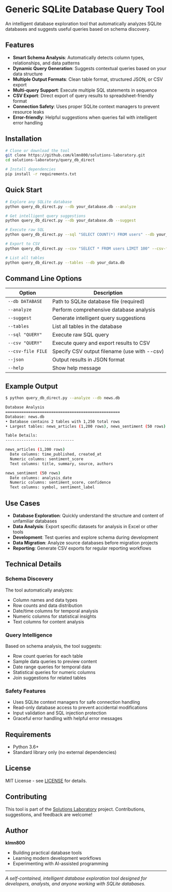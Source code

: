 # Generic SQLite Database Query Tool

An intelligent database exploration tool that automatically analyzes SQLite databases and suggests useful queries based on schema discovery.

## Features

- **Smart Schema Analysis**: Automatically detects column types, relationships, and data patterns
- **Dynamic Query Generation**: Suggests contextual queries based on your data structure
- **Multiple Output Formats**: Clean table format, structured JSON, or CSV export
- **Multi-query Support**: Execute multiple SQL statements in sequence
- **CSV Export**: Direct export of query results to spreadsheet-friendly format
- **Connection Safety**: Uses proper SQLite context managers to prevent resource leaks
- **Error-friendly**: Helpful suggestions when queries fail with intelligent error handling

## Installation

```bash
# Clone or download the tool
git clone https://github.com/klmn800/solutions-laboratory.git
cd solutions-laboratory/query_db_direct

# Install dependencies
pip install -r requirements.txt
```

## Quick Start

```bash
# Explore any SQLite database
python query_db_direct.py --db your_database.db --analyze

# Get intelligent query suggestions
python query_db_direct.py --db your_database.db --suggest

# Execute raw SQL
python query_db_direct.py --sql "SELECT COUNT(*) FROM users" --db your_data.db

# Export to CSV
python query_db_direct.py --csv "SELECT * FROM users LIMIT 100" --csv-file users.csv --db your_data.db

# List all tables
python query_db_direct.py --tables --db your_data.db
```

## Command Line Options

| Option | Description |
|--------|-------------|
| `--db DATABASE` | Path to SQLite database file (required) |
| `--analyze` | Perform comprehensive database analysis |
| `--suggest` | Generate intelligent query suggestions |
| `--tables` | List all tables in the database |
| `--sql "QUERY"` | Execute raw SQL query |
| `--csv "QUERY"` | Execute query and export results to CSV |
| `--csv-file FILE` | Specify CSV output filename (use with --csv) |
| `--json` | Output results in JSON format |
| `--help` | Show help message |

## Example Output

```bash
$ python query_db_direct.py --analyze --db news.db

Database Analysis
==================================================
Database: news.db
• Database contains 2 tables with 1,250 total rows
• Largest tables: news_articles (1,200 rows), news_sentiment (50 rows)

Table Details:
------------------------------

news_articles (1,200 rows)
  Date columns: time_published, created_at
  Numeric columns: sentiment_score
  Text columns: title, summary, source, authors

news_sentiment (50 rows)
  Date columns: analysis_date
  Numeric columns: sentiment_score, confidence
  Text columns: symbol, sentiment_label
```

## Use Cases

- **Database Exploration**: Quickly understand the structure and content of unfamiliar databases
- **Data Analysis**: Export specific datasets for analysis in Excel or other tools
- **Development**: Test queries and explore schema during development
- **Data Migration**: Analyze source databases before migration projects
- **Reporting**: Generate CSV exports for regular reporting workflows

## Technical Details

### Schema Discovery
The tool automatically analyzes:
- Column names and data types
- Row counts and data distribution
- Date/time columns for temporal analysis
- Numeric columns for statistical insights
- Text columns for content analysis

### Query Intelligence
Based on schema analysis, the tool suggests:
- Row count queries for each table
- Sample data queries to preview content
- Date range queries for temporal data
- Statistical queries for numeric columns
- Join suggestions for related tables

### Safety Features
- Uses SQLite context managers for safe connection handling
- Read-only database access to prevent accidental modifications
- Input validation and SQL injection protection
- Graceful error handling with helpful error messages

## Requirements

- Python 3.6+
- Standard library only (no external dependencies)

## License

MIT License - see [LICENSE](LICENSE) for details.

## Contributing

This tool is part of the [Solutions Laboratory](https://github.com/klmn800/solutions-laboratory) project. Contributions, suggestions, and feedback are welcome!

## Author

**klmn800**
- Building practical database tools
- Learning modern development workflows
- Experimenting with AI-assisted programming

---

*A self-contained, intelligent database exploration tool designed for developers, analysts, and anyone working with SQLite databases.*
